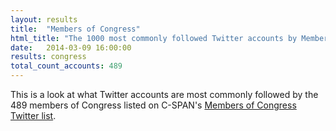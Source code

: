 ```yaml
---
layout: results
title:  "Members of Congress"
html_title: "The 1000 most commonly followed Twitter accounts by Members of Congress"
date:   2014-03-09 16:00:00
results: congress
total_count_accounts: 489
---
```


This is a look at what Twitter accounts are most commonly followed by the 489 members of Congress listed on C-SPAN's [Members of Congress Twitter list](https://twitter.com/cspan/members-of-congress).
